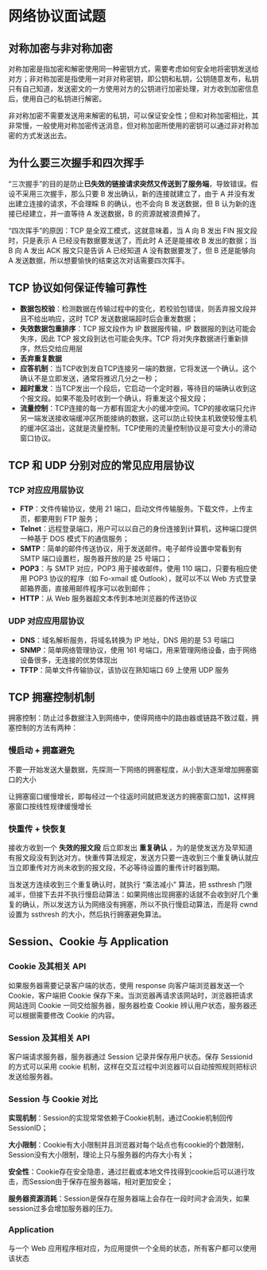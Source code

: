 # 网络协议面试题

## 对称加密与非对称加密

对称加密是指加密和解密使用同一种密钥方式，需要考虑如何安全地将密钥发送给对方；非对称加密是指使用一对非对称密钥，即公钥和私钥，公钥随意发布，私钥只有自己知道，发送密文的一方使用对方的公钥进行加密处理，对方收到加密信息后，使用自己的私钥进行解密。

非对称加密不需要发送用来解密的私钥，可以保证安全性；但和对称加密相比，其非常慢，一般使用对称加密传送消息，但对称加密所使用的密钥可以通过非对称加密的方式发送出去。

## 为什么要三次握手和四次挥手

“三次握手”的目的是防止**已失效的链接请求突然又传送到了服务端**，导致错误。假设不采用三次握手，那么只要 B 发出确认，新的连接就建立了，由于 A 并没有发出建立连接的请求，不会理睬 B 的确认，也不会向 B 发送数据，但 B 认为新的连接已经建立，并一直等待 A 发送数据，B 的资源就被浪费掉了。

“四次挥手”的原因：TCP 是全双工模式，这就意味着，当 A 向 B 发出 FIN 报文段时，只是表示 A 已经没有数据要发送了，而此时 A 还是能接收 B 发出的数据；当 B 向 A 发出 ACK 报文只是告诉 A 已经知道 A 没有数据要发了，但 B 还是能够向 A 发送数据，所以想要愉快的结束这次对话需要四次挥手。

## TCP 协议如何保证传输可靠性

- **数据包校验**：检测数据在传输过程中的变化，若校验包错误，则丢弃报文段并且不给出响应，这时 TCP 发送数据端超时后会重发数据；
- **失效数据包重排序**：TCP 报文段作为 IP 数据报传输，IP 数据报的到达可能会失序，因此 TCP 报文段到达也可能会失序。TCP 将对失序数据进行重新排序，然后交给应用层
- **丢弃重复数据**
- **应答机制**：当TCP收到发自TCP连接另一端的数据，它将发送一个确认。这个确认不是立即发送，通常将推迟几分之一秒；
- **超时重发**：当TCP发出一个段后，它启动一个定时器，等待目的端确认收到这个报文段。如果不能及时收到一个确认，将重发这个报文段；
- **流量控制**：TCP连接的每一方都有固定大小的缓冲空间。TCP的接收端只允许另一端发送接收端缓冲区所能接纳的数据，这可以防止较快主机致使较慢主机的缓冲区溢出，这就是流量控制。TCP使用的流量控制协议是可变大小的滑动窗口协议。

## TCP 和 UDP 分别对应的常见应用层协议

### TCP 对应应用层协议

- **FTP**：文件传输协议，使用 21 端口，启动文件传输服务。下载文件，上传主页，都要用到 FTP 服务；
- **Telnet**：远程登录端口，用户可以以自己的身份连接到计算机，这种端口提供一种基于 DOS 模式下的通信服务；
- **SMTP**：简单的邮件传送协议，用于发送邮件。电子邮件设置中常看到有 SMTP 端口设置栏，服务器开放的是 25 号端口；
- **POP3**：与 SMTP 对应，POP3 用于接收邮件。使用 110 端口，只要有相应使用 POP3 协议的程序（如 Fo-xmail 或 Outlook），就可以不以 Web 方式登录邮箱界面，直接用邮件程序可以收到邮件；
- **HTTP**：从 Web 服务器超文本传到本地浏览器的传送协议

### UDP 对应应用层协议

- **DNS**：域名解析服务，将域名转换为 IP 地址，DNS 用的是 53 号端口
- **SNMP**：简单网络管理协议，使用 161 号端口，用来管理网络设备，由于网络设备很多，无连接的优势体现出
- **TFTP**：简单文件传输协议，该协议在熟知端口 69 上使用 UDP 服务

## TCP 拥塞控制机制

拥塞控制：防止过多数据注入到网络中，使得网络中的路由器或链路不致过载，拥塞控制的方法有两种：

### 慢启动 + 拥塞避免

不要一开始发送大量数据，先探测一下网络的拥塞程度，从小到大逐渐增加拥塞窗口的大小

让拥塞窗口缓慢增长，即每经过一个往返时间就把发送方的拥塞窗口加1，这样拥塞窗口按线性规律缓慢增长

### 快重传 + 快恢复

接收方收到一个 **失效的报文段** 后立即发出 **重复确认** ，为的是使发送方及早知道有报文段没有到达对方。快重传算法规定，发送方只要一连收到三个重复确认就应当立即重传对方尚未收到的报文段，不必等待设置的重传计时器到期。

当发送方连续收到三个重复确认时，就执行 “乘法减小” 算法，把 ssthresh 门限减半，但接下去并不执行慢启动算法：如果网络出现拥塞的话就不会收到好几个重复的确认，所以发送方认为网络没有拥塞，所以不执行慢启动算法，而是将 cwnd 设置为 ssthresh 的大小，然后执行拥塞避免算法。

## Session、Cookie 与 Application

### Cookie 及其相关 API

如果服务器需要记录客户端的状态，使用 response 向客户端浏览器发送一个 Cookie，客户端把 Cookie 保存下来。当浏览器再请求该网站时，浏览器把请求网站连同 Cookie 一同交给服务器，服务器检查 Cookie 辨认用户状态，服务器还可以根据需要修改 Cookie 的内容。

### Session 及其相关 API

客户端请求服务器，服务器通过 Session 记录并保存用户状态。保存 Sessionid 的方式可以采用 cookie 机制，这样在交互过程中浏览器可以自动按照规则把标识发送给服务器。

### Session 与 Cookie 对比

**实现机制**：Session的实现常常依赖于Cookie机制，通过Cookie机制回传SessionID；

**大小限制**：Cookie有大小限制并且浏览器对每个站点也有cookie的个数限制，Session没有大小限制，理论上只与服务器的内存大小有关；

**安全性**：Cookie存在安全隐患，通过拦截或本地文件找得到cookie后可以进行攻击，而Session由于保存在服务器端，相对更加安全；

**服务器资源消耗**：Session是保存在服务器端上会存在一段时间才会消失，如果session过多会增加服务器的压力。

### Application

与一个 Web 应用程序相对应，为应用提供一个全局的状态，所有客户都可以使用该状态





